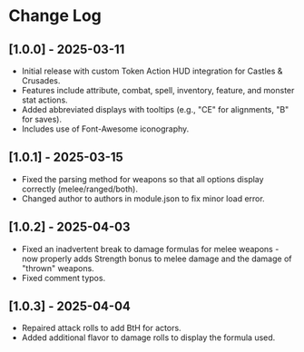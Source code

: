 # Change Log

## [1.0.0] - 2025-03-11
- Initial release with custom Token Action HUD integration for Castles & Crusades.
- Features include attribute, combat, spell, inventory, feature, and monster stat actions.
- Added abbreviated displays with tooltips (e.g., "CE" for alignments, "B" for saves).
- Includes use of Font-Awesome iconography.

## [1.0.1] - 2025-03-15
- Fixed the parsing method for weapons so that all options display correctly (melee/ranged/both).
- Changed author to authors in module.json to fix minor load error.

## [1.0.2] - 2025-04-03
- Fixed an inadvertent break to damage formulas for melee weapons - now properly adds Strength bonus to melee damage and the damage of "thrown" weapons.
- Fixed comment typos.

## [1.0.3] - 2025-04-04
- Repaired attack rolls to add BtH for actors. 
- Added additional flavor to damage rolls to display the formula used.